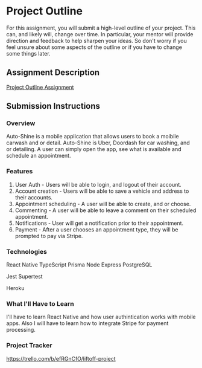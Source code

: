 # Project Outline
For this assignment, you will submit a high-level outline of your project. This can, and likely will, change over time. In particular, your mentor will provide direction and feedback to help sharpen your ideas. So don't worry if you feel unsure about some aspects of the outline or if you have to change some things later.

## Assignment Description
[Project Outline Assignment](https://education.launchcode.org/liftoff/modules/assignments/project-outline)

## Submission Instructions

### Overview
Auto-Shine is a mobile application that allows users to book a moibile carwash and or detail. Auto-Shine is Uber, Doordash for car washing, and or detailing. A user can simply open the app, see what is available and schedule an appointment.


### Features
1. User Auth - Users will be able to login, and logout of their account.
2. Account creation - Users will be able to save a vehicle and address to their accounts.
3. Appointment scheduling - A user will be able to create, and or choose.
4. Commenting - A user will be able to leave a comment on their scheduled appointment. 
5. Notifications - User will get a notification prior to their appointment.
6. Payment - After a user chooses an appointment type, they will be prompted to pay via Stripe.

### Technologies
React Native
TypeScript
Prisma
Node
Express
PostgreSQL

Jest
Supertest

Heroku

### What I'll Have to Learn
I'll have to learn React Native and how user authintication works with mobile apps. Also I will have to learn how to integrate Stripe for payment processing. 

### Project Tracker
https://trello.com/b/efRGnCfO/liftoff-project

